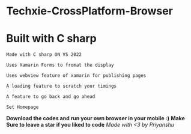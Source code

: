 # Techxie-CrossPlatform-Browser
# Built with C sharp
```
Made with C sharp ON VS 2022

Uses Xamarin Forms to fromat the display

Uses webview feature of xamarin for publishing pages

A loading feature to scratch your timings

A feature to go back and go ahead

Set Homepage
```
**Download the codes and run your own browser in your mobile :)**
**Make Sure to leave a star if you liked to code**
*Made with <3 by Priyanshu*
